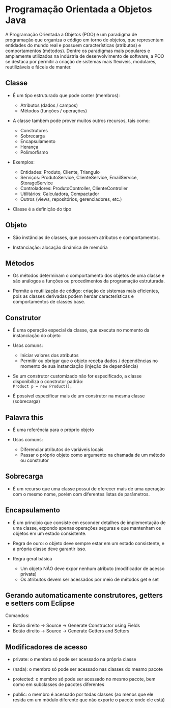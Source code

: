 # Programação Orientada a Objetos Java

A Programação Orientada a Objetos (POO) é um paradigma de programação que organiza o código em torno de objetos, que representam entidades do mundo real e possuem características (atributos) e comportamentos (métodos). Dentre os paradigmas mais populares e amplamente utilizados na indústria de desenvolvimento de software, a POO se destaca por permitir a criação de sistemas mais flexíveis, modulares, reutilizáveis e fáceis de manter.

## Classe

* É um tipo estruturado que pode conter (membros):
	* Atributos (dados / campos)
	* Métodos (funções / operações)

* A classe também pode prover muitos outros recursos, tais como:
	* Construtores
	* Sobrecarga
	* Encapsulamento
	* Herança
	* Polimorfismo

* Exemplos:
	* Entidades: Produto, Cliente, Triangulo
    * Serviços: ProdutoService, ClienteService, EmailService, StorageService
    * Controladores: ProdutoController, ClienteController
    * Utilitários: Calculadora, Compactador
    * Outros (views, repositórios, gerenciadores, etc.)

* Classe é a definição do tipo

## Objeto

* São instâncias de classes, que possuem atributos e comportamentos.

* Instanciação: alocação dinâmica de memória

## Métodos

* Os métodos determinam o comportamento dos objetos de uma classe e são análogos a funções ou procedimentos da programação estruturada. 

* Permite a reutilização de código: criação de sistemas mais eficientes, pois as classes derivadas podem herdar características e comportamentos de classes base.

## Construtor

* É uma operação especial da classe, que executa no momento da instanciação do objeto

* Usos comuns:
    * Iniciar valores dos atributos
    * Permitir ou obrigar que o objeto receba dados / dependências no momento de sua instanciação (injeção de dependência)

* Se um construtor customizado não for especificado, a classe disponibiliza o construtor padrão:  
`Product p = new Product();`

* É possível especificar mais de um construtor na mesma classe (sobrecarga)

## Palavra this

* É uma referência para o próprio objeto

* Usos comuns:
    * Diferenciar atributos de variáveis locais
    * Passar o próprio objeto como argumento na chamada de um método ou construtor

## Sobrecarga

* É um recurso que uma classe possui de oferecer mais de uma operação com o mesmo nome, porém com diferentes listas de parâmetros.

## Encapsulamento

* É um princípio que consiste em esconder detalhes de implementação de uma classe, expondo apenas operações seguras e que mantenham os objetos em um estado consistente.

* Regra de ouro: o objeto deve sempre estar em um estado consistente, e a própria classe deve garantir isso.

* Regra geral básica
    * Um objeto NÃO deve expor nenhum atributo (modificador de acesso private)
    * Os atributos devem ser acessados por meio de métodos get e set

## Gerando automaticamente construtores, getters e setters com Eclipse

Comandos:

* Botão direito -> Source -> Generate Constructor using Fields
* Botão direito -> Source -> Generate Getters and Setters

## Modificadores de acesso

* private: o membro só pode ser acessado na própria classe

* (nada): o membro só pode ser acessado nas classes do mesmo pacote

* protected: o membro só pode ser acessado no mesmo pacote, bem como em subclasses de pacotes diferentes

* public: o membro é acessado por todas classes (ao menos que ele resida em um módulo diferente que não exporte o pacote onde ele está)









